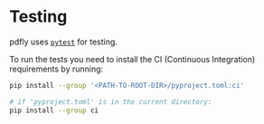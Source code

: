 # Testing

pdfly uses [`pytest`](https://docs.pytest.org/en/latest/) for testing.

To run the tests you need to install the CI (Continuous Integration) requirements by running: 

```bash
pip install --group '<PATH-TO-ROOT-DIR>/pyproject.toml:ci'

# if 'pyproject.toml' is in the current directory:
pip install --group ci
```
